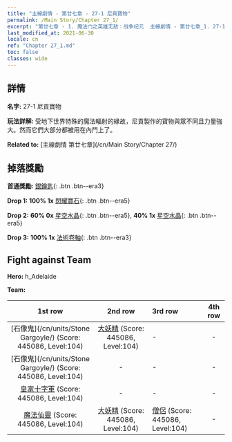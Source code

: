 ```yaml
---
title: "主線劇情 - 第廿七章 - 27-1 尼貢寶物"
permalink: /Main Story/Chapter 27_1/
excerpt: "第廿七章 - 1. 魔法门之英雄无敌：战争纪元  主線劇情 - 第廿七章_1. 27-1 尼貢寶物"
last_modified_at: 2021-06-30
locale: cn
ref: "Chapter 27_1.md"
toc: false
classes: wide
---
```


## 詳情

 **名字:** 27-1 尼貢寶物

 **玩法詳解:** 受地下世界特殊的魔法輻射的緣故，尼貢製作的寶物與眾不同且力量強大。然而它們大部分都被用在內鬥上了。

 **Related to:** [主線劇情 第廿七章](/cn/Main Story/Chapter 27/)

## 掉落獎勵

 **首通獎勵:** [銀鑰匙](/cn/Items/con_693/){: .btn .btn--era3}

 **Drop 1:** **100% 1x** [閃耀寶石](/cn/Items/mat_100/){: .btn .btn--era5}

 **Drop 2:** **60% 0x** [星空水晶](/cn/Items/mat_94/){: .btn .btn--era5}, **40% 1x** [星空水晶](/cn/Items/mat_94/){: .btn .btn--era5}

 **Drop 3:** **100% 1x** [法術卷軸](/cn/Items/con_694/){: .btn .btn--era3}


## Fight against Team
 **Hero:** h_Adelaide

 **Team:**


  | 1st row | 2nd row | 3rd row | 4th row |
  |:----:|:----:|:----|:----:|
  | [石像鬼](/cn/units/Stone Gargoyle/) (Score: 445086, Level:104)  | [大妖精](/cn/units/Gremlin/) (Score: 445086, Level:104)  | - | - |
  | [石像鬼](/cn/units/Stone Gargoyle/) (Score: 445086, Level:104)  | - | - | - |
  | [皇家十字軍](/cn/units/Swordsman/) (Score: 445086, Level:104)  | - | - | - |
  | [魔法仙靈](/cn/units/Sprite/) (Score: 445086, Level:104)  | [大妖精](/cn/units/Gremlin/) (Score: 445086, Level:104)  | [僧侶](/cn/units/Monk/) (Score: 445086, Level:104)  | - |


